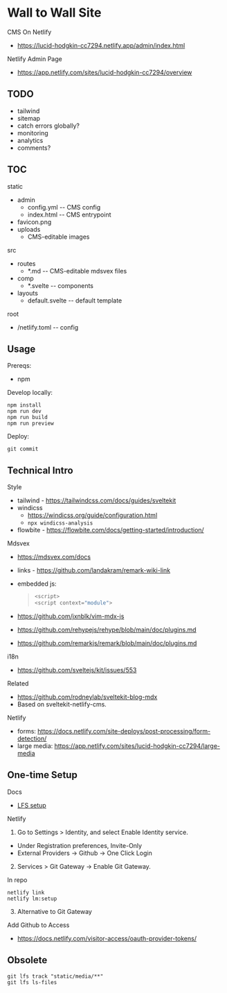 # Wall to Wall Site

CMS On Netlify
- https://lucid-hodgkin-cc7294.netlify.app/admin/index.html

Netlify Admin Page
- https://app.netlify.com/sites/lucid-hodgkin-cc7294/overview

## TODO

- tailwind
- sitemap
- catch errors globally?
- monitoring
- analytics
- comments?

## TOC

static
- admin
    - config.yml -- CMS config
    - index.html -- CMS entrypoint
- favicon.png
- uploads
    - CMS-editable images

src
- routes
    - *.md -- CMS-editable mdsvex files
- comp
    - *.svelte -- components
- layouts
    - default.svelte -- default template

root
- /netlify.toml -- config

## Usage

Prereqs:
- npm

Develop locally:

```
npm install
npm run dev
npm run build
npm run preview
```

Deploy:

```
git commit
```

## Technical Intro

Style
- tailwind - https://tailwindcss.com/docs/guides/sveltekit
- windicss
    - https://windicss.org/guide/configuration.html
    - `npx windicss-analysis`
- flowbite - https://flowbite.com/docs/getting-started/introduction/

Mdsvex
- <https://mdsvex.com/docs>
- links - https://github.com/landakram/remark-wiki-link
- embedded js:

    > ```js exec
    > <script>
    > <script context="module">

- https://github.com/jxnblk/vim-mdx-js
- <https://github.com/rehypejs/rehype/blob/main/doc/plugins.md>
- <https://github.com/remarkjs/remark/blob/main/doc/plugins.md>

i18n
- https://github.com/sveltejs/kit/issues/553

Related
- https://github.com/rodneylab/sveltekit-blog-mdx
- Based on sveltekit-netlify-cms.
    
Netlify
- forms: https://docs.netlify.com/site-deploys/post-processing/form-detection/
- large media: https://app.netlify.com/sites/lucid-hodgkin-cc7294/large-media

## One-time Setup

Docs
- [LFS setup](https://docs.netlify.com/large-media/setup/)

Netlify
1. Go to Settings > Identity, and select Enable Identity service.

  - Under Registration preferences, Invite-Only
  - External Providers -> Github -> One Click Login

2. Services > Git Gateway -> Enable Git Gateway. 

In repo

    netlify link
    netlify lm:setup

3. Alternative to Git Gateway

Add Github to Access 
- https://docs.netlify.com/visitor-access/oauth-provider-tokens/

## Obsolete

    git lfs track "static/media/**"
    git lfs ls-files
